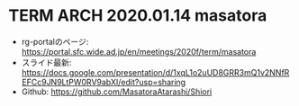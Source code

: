 # TERM ARCH 2020.01.14 masatora
- rg-portalのページ: https://portal.sfc.wide.ad.jp/en/meetings/2020f/term/masatora
- スライド最新: https://docs.google.com/presentation/d/1xqL1o2uUD8GRR3mQ1v2NNfREFCc9JN9LtPW0RV9abXI/edit?usp=sharing
- Github: https://github.com/MasatoraAtarashi/Shiori
